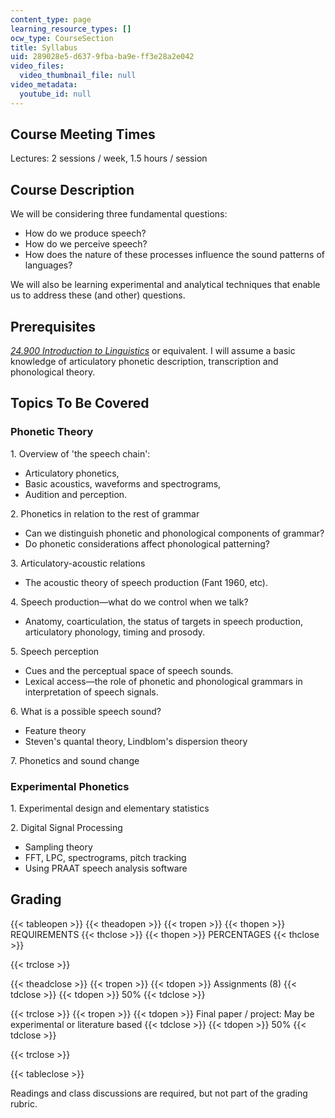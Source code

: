 ```yaml
---
content_type: page
learning_resource_types: []
ocw_type: CourseSection
title: Syllabus
uid: 289028e5-d637-9fba-ba9e-ff3e28a2e042
video_files:
  video_thumbnail_file: null
video_metadata:
  youtube_id: null
---
```


Course Meeting Times
--------------------

Lectures: 2 sessions / week, 1.5 hours / session

Course Description
------------------

We will be considering three fundamental questions:

*   How do we produce speech?
*   How do we perceive speech?
*   How does the nature of these processes influence the sound patterns of languages?

We will also be learning experimental and analytical techniques that enable us to address these (and other) questions.

Prerequisites
-------------

[_24.900 Introduction to Linguistics_](/courses/24-900-introduction-to-linguistics-fall-2012/pages/index.htm) or equivalent. I will assume a basic knowledge of articulatory phonetic description, transcription and phonological theory.

Topics To Be Covered
--------------------

### Phonetic Theory

1\. Overview of 'the speech chain':

*   Articulatory phonetics,
*   Basic acoustics, waveforms and spectrograms,
*   Audition and perception.

2\. Phonetics in relation to the rest of grammar

*   Can we distinguish phonetic and phonological components of grammar?
*   Do phonetic considerations affect phonological patterning?

3\. Articulatory-acoustic relations

*   The acoustic theory of speech production (Fant 1960, etc).

4\. Speech production—what do we control when we talk?

*   Anatomy, coarticulation, the status of targets in speech production, articulatory phonology, timing and prosody.

5\. Speech perception

*   Cues and the perceptual space of speech sounds.
*   Lexical access—the role of phonetic and phonological grammars in interpretation of speech signals.

6\. What is a possible speech sound?

*   Feature theory
*   Steven's quantal theory, Lindblom's dispersion theory

7\. Phonetics and sound change

### Experimental Phonetics

1\. Experimental design and elementary statistics

2\. Digital Signal Processing

*   Sampling theory
*   FFT, LPC, spectrograms, pitch tracking
*   Using PRAAT speech analysis software

Grading
-------

{{< tableopen >}}
{{< theadopen >}}
{{< tropen >}}
{{< thopen >}}
REQUIREMENTS
{{< thclose >}}
{{< thopen >}}
PERCENTAGES
{{< thclose >}}

{{< trclose >}}

{{< theadclose >}}
{{< tropen >}}
{{< tdopen >}}
Assignments (8)
{{< tdclose >}}
{{< tdopen >}}
50%
{{< tdclose >}}

{{< trclose >}}
{{< tropen >}}
{{< tdopen >}}
Final paper / project: May be experimental or literature based
{{< tdclose >}}
{{< tdopen >}}
50%
{{< tdclose >}}

{{< trclose >}}

{{< tableclose >}}

Readings and class discussions are required, but not part of the grading rubric.